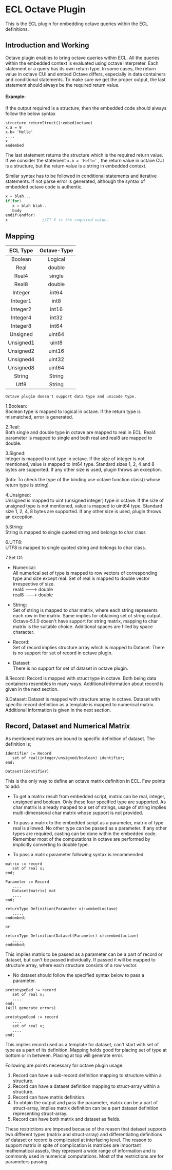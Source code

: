 ECL Octave Plugin
=================
This is the ECL plugin for embedding octave queries within the ECL definitions.


Introduction and Working
-------------------------
Octave plugin enables to bring octave queries within ECL. All the queries within the embedded context is evaluated using octave interpreter. Each statement or a query has its own return type. In some cases, the return value in octave CUI and embed Octave differs, especially in data containers and conditional statements. To make sure we get the proper output, the last statement should always be the required return value.

#### Example: ####
If the output required is a structure, then the embedded code should always follow the below syntax
```
structure returnStruct():embed(octave)
x.a = 9
x.b= 'Hello'
....
x
endembed
```
The last statement returns the structure which is the required return value.   
If we consider the statement  `x.b = 'Hello'` , the return value in octave CUI is a structure, but the return value is a string in embedded context.


Similar syntax has to be followed in conditional statements and iterative statements. If not parse error is generated, although the syntax of embedded octave code is authentic.

```c++
x = blah...
if(for)
   x = blah blah..
   body
endif(endfor)
x               //If X is the required value.
```

Mapping
-------
| ECL Type | Octave-Type |
|  :----: | :----: |
| Boolean | Logical |
| Real | double |
| Real4 |  single |
| Real8 | double |
| Integer | int64 |
| Integer1 | int8 |
| Integer2 | int16 |
| Integer4 | int32 |
| Integer8 | int64 |  
| Unsigned | uint64 |
| Unsigned1 | uint8 |
| Unsigned2 | uint16 |
| Unsigned4 | uint32 |
| Unsigned8 | uint64 |
| String | String |
| Utf8 | String |

`Octave plugin doesn't support data type and unicode type.`

1.Boolean:   
   Boolean type is mapped to logical in octave. If the return type is mismatched, error is generated.

2.Real:   
   Both single and double type in octave are mapped to real in ECL. Real4 parameter is mapped to single and both real and real8 are mapped to double.

3.Signed:  
   Integer is mapped to int type in octave. If the size of integer is not mentioned, value is mapped to int64 type. Standard sizes 1, 2, 4 and 8 bytes are supported. If any other size is used, plugin throws an exception.

   [Info: To check the type of the binding use octave function class() whose return type is string]

4.Unsigned:  
   Unsigned is mapped to uint (unsigned integer) type in octave. If the size of unsigned type is not mentioned, value is mapped to uint64 type. Standard size 1, 2, 4, 8 bytes are supported. If any other size is used, plugin throws an exception.

5.String:   
   String is mapped to single quoted string and belongs to char class

6.UTF8:  
   UTF8 is mapped to single quoted string and belongs to char class.

7.Set Of:  

* Numerical:   
   All numerical set of type is mapped to row vectors of corresponding type and size except real. Set of real is mapped to double vector irrespective of size.   
   real4 ---> double  
   real8 ---> double

* String:   
   Set of string is mapped to char matrix, where each string represents each row in the matrix. Same implies for obtaining set of string output. Octave-5.1.0 doesn't have support for string matrix, mapping to char matrix is the suitable choice. Additional spaces are filled by space character.

* Record:    
   Set of record implies structure array which is mapped to Dataset. There is no support for set of record in octave plugin.

* Dataset:     
   There is no support for set of dataset in octave plugin.

8.Record:
   Record is mapped with struct type in octave. Both being data containers resembles in many ways. Additional information about record is given in the next section.

9.Dataset:
   Dataset is mapped with structure array in octave. Dataset with specific record definition as a template is mapped to numerical matrix. Additional information is given in the next section.

Record, Dataset and Numerical Matrix
------------------------------------
As mentioned matrices are bound to specific definition of dataset. The definition is;   
```
Identifier := Record
   set of real(integer/unsigned/boolean) identifier;
end;

Dataset(Identifier)
```
This is the only way to define an octave matrix definition in ECL. Few points to add:        
* To get a matrix result from embedded script, matrix can be real, integer, unsigned and boolean. Only these four specified type are supported. As char matrix is already mapped to a set of strings, usage of string implies multi-dimensional char matrix whose support is not provided.   
* To pass a matrix to the embedded script as a parameter, matrix of type real is allowed. No other type can be passed as a parameter. If any other types are required, casting can be done within the embedded code. Remember most of the computations in octave are performed by implicitly converting to double type.

* To pass a matrix parameter following syntax is recommended.
```
matrix := record
   set of real x;
end;   

Parameter := Record
   ....
   Dataset(matrix) mat
   ....
end;

returnType Definition(Parameter x):=embed(octave)
   .....
endembed;

or

returnType Definition(Dataset(Parameter) x):=embed(octave)
   .....
endembed;
```
This implies matrix to be passed as a parameter can be a part of record or dataset, but can't be passed individually. If passed it will be mapped to structure array, where each structure consists of a row vector.

* No dataset should follow the specified syntax below to pass a parameter.
```
prototypeBad := record
   set of real x;
   ....
end;
(Will generate errors)

prototypeGood := record
   ....
   set of real x;
   ....
end;
```
This implies record used as a template for dataset, can't start with set of type as a part of its definition. Mapping holds good for placing set of type at bottom or in between. Placing at top will generate error.

Following are points necessary for octave plugin usage:
1. Record can have a sub-record definition mapping to structure within a structure.
2. Record can have a dataset definition mapping to struct-array within a structure.
3. Record can have matrix definition.
4. To obtain the output and pass the parameter, matrix can be a part of struct-array, implies matrix definition can be a part dataset definition representing struct-array.
5. Record can have both matrix and dataset as fields.

These restrictions are imposed because of the reason that dataset supports two different types (matrix and struct-array) and differentiating definitions of dataset or record is complicated at interfacing level. The reason to support matrix in spite of complication is matrices are important mathematical assets, they represent a wide range of information and is commonly used in numerical computations. Most of the restrictions are for parameters passing.

